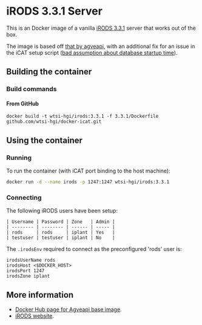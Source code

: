 # iRODS 3.3.1 Server
This is an Docker image of a vanilla [iRODS 3.3.1](https://github.com/irods/irods-legacy) server that works out of the box.

The image is based off [that by agveapi](https://hub.docker.com/r/agaveapi/irods), with an additional fix for an issue in the iCAT setup script ([bad assumption about database startup time](https://github.com/irods/irods-legacy/blob/master/iRODS/scripts/perl/irodsctl.pl#L1318)).


## Building the container
### Build commands 
#### From GitHub
```
docker build -t wtsi-hgi/irods:3.3.1 -f 3.3.1/Dockerfile github.com/wtsi-hgi/docker-icat.git
```


## Using the container
### Running
To run the container (with iCAT port binding to the host machine):
```bash
docker run -d --name irods -p 1247:1247 wtsi-hgi/irods:3.3.1
```

### Connecting
The following iRODS users have been setup:
```
| Username | Password | Zone   | Admin |
| -------- | -------- | ------ | ----- |
| rods     | rods     | iplant | Yes   |
| testuser | testuser | iplant | No    |
```

The `.irodsEnv` required to connect as the preconfigured 'rods' user is:
```
irodsUserName rods
irodsHost <$DOCKER_HOST>
irodsPort 1247
irodsZone iplant
```


## More information
* [Docker Hub page for Agveapi base image](https://hub.docker.com/r/agaveapi/irods).
* [iRODS website](http://irods.org).
